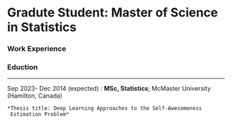 # Gradute Student: Master of Science in Statistics

### Work Experience

### Eduction
---------

Sep 2023- Dec 2014 (expected)
:   **MSc, Statistics**; McMaster University (Hamilton, Canada)

    *Thesis title: Deep Learning Approaches to the Self-Awesomeness
     Estimation Problem*
